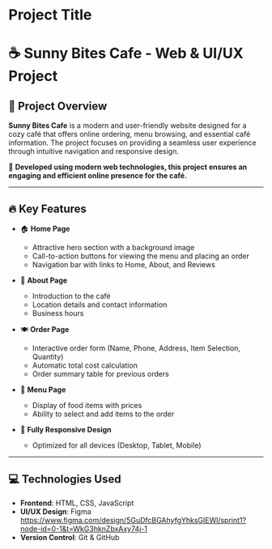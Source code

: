 # Project Title

# ☕ Sunny Bites Cafe - Web & UI/UX Project

## 📌 Project Overview

**Sunny Bites Cafe** is a modern and user-friendly website designed for a cozy café that offers online ordering, menu browsing, and essential café information. The project focuses on providing a seamless user experience through intuitive navigation and responsive design.

🚀 **Developed using modern web technologies, this project ensures an engaging and efficient online presence for the café.**

---

## 🔥 Key Features

- 🏠 **Home Page**

  - Attractive hero section with a background image
  - Call-to-action buttons for viewing the menu and placing an order
  - Navigation bar with links to Home, About, and Reviews

- 📖 **About Page**

  - Introduction to the café
  - Location details and contact information
  - Business hours

- 🍽️ **Order Page**

  - Interactive order form (Name, Phone, Address, Item Selection, Quantity)
  - Automatic total cost calculation
  - Order summary table for previous orders

- 📄 **Menu Page**

  - Display of food items with prices
  - Ability to select and add items to the order

- 📱 **Fully Responsive Design**
  - Optimized for all devices (Desktop, Tablet, Mobile)

---

## 💻 Technologies Used

- **Frontend**: HTML, CSS, JavaScript
- **UI/UX Design**: Figma https://www.figma.com/design/5GuDfcBGAhyfgYhksGIEWl/sprint1?node-id=0-1&t=WkG3hknZbxAxy74j-1
- **Version Control**: Git & GitHub
